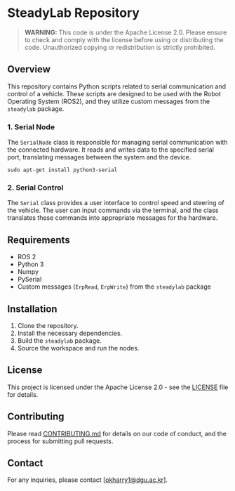 # SteadyLab Repository

> **WARNING:** This code is under the Apache License 2.0. Please ensure to check and comply with the license before using or distributing the code. Unauthorized copying or redistribution is strictly prohibited.

## Overview

This repository contains Python scripts related to serial communication and control of a vehicle. These scripts are designed to be used with the Robot Operating System (ROS2), and they utilize custom messages from the `steadylab` package.

### 1. Serial Node

The `SerialNode` class is responsible for managing serial communication with the connected hardware. It reads and writes data to the specified serial port, translating messages between the system and the device.
```
sudo apt-get install python3-serial
```

### 2. Serial Control

The `Serial` class provides a user interface to control speed and steering of the vehicle. The user can input commands via the terminal, and the class translates these commands into appropriate messages for the hardware.

## Requirements

- ROS 2
- Python 3
- Numpy
- PySerial
- Custom messages (`ErpRead`, `ErpWrite`) from the `steadylab` package

## Installation

1. Clone the repository.
2. Install the necessary dependencies.
3. Build the `steadylab` package.
4. Source the workspace and run the nodes.

## License

This project is licensed under the Apache License 2.0 - see the [LICENSE](LICENSE) file for details.

## Contributing

Please read [CONTRIBUTING.md](CONTRIBUTING.md) for details on our code of conduct, and the process for submitting pull requests.

## Contact

For any inquiries, please contact [okharry1@dgu.ac.kr].
